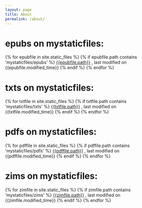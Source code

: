 ```yaml
---
layout: page
title: About
permalink: /about/
---
```




epubs on mystaticfiles:
====
{% for epubfile in site.static_files %}
{% if epubfile.path contains 'mystaticfiles/epubs' %}
  <a href="{{site.baseurl}}{{epubfile.path}}">{{epubfile.path}}</a> , last modified on {{epubfile.modified_time}}
{% endif %}
{% endfor %}


txts on mystaticfiles:
====
{% for txtfile in site.static_files %}
{% if txtfile.path contains 'mystaticfiles/txts' %}
  <a href="{{site.baseurl}}{{txtfile.path}}">{{txtfile.path}}</a> , last modified on {{txtfile.modified_time}}
{% endif %}
{% endfor %}


pdfs on mystaticfiles:
====
{% for pdffile in site.static_files %}
{% if pdffile.path contains 'mystaticfiles/pdfs' %}
  <a href="{{site.baseurl}}{{pdffile.path}}">{{pdffile.path}}</a> , last modified on {{pdffile.modified_time}}
{% endif %}
{% endfor %}



zims on mystaticfiles:
====
{% for zimfile in site.static_files %}
{% if zimfile.path contains 'mystaticfiles/zims' %}
  <a href="{{site.baseurl}}{{zimfile.path}}">{{zimfile.path}}</a> , last modified on {{zimfile.modified_time}}
{% endif %}
{% endfor %}


